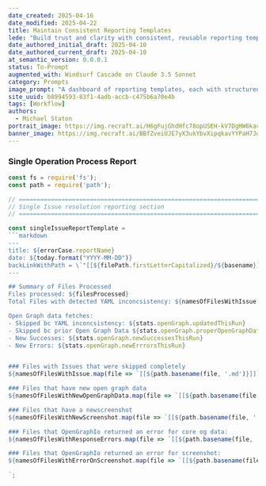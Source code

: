 ```yaml
---
date_created: 2025-04-16
date_modified: 2025-04-22
title: Maintain Consistent Reporting Templates
lede: "Build trust and clarity with consistent, reusable reporting templates that make every audit, fix, and automation step transparent and repeatable."
date_authored_initial_draft: 2025-04-10
date_authored_current_draft: 2025-04-10
at_semantic_version: 0.0.0.1
status: To-Prompt
augmented_with: Windsurf Cascade on Claude 3.5 Sonnet
category: Prompts
image_prompt: "A dashboard of reporting templates, each with structured tables, summary cards, and visual checkmarks, all glowing with clarity and order in a digital workspace."
site_uuid: b8994593-83f1-4adb-accb-c475b6a70e4b
tags: [Workflow]
authors:
  - Michael Staton
portrait_image: https://img.recraft.ai/H6gFujGhdHfc78opUSEH-kV7DgHW6kachmSU1cu11OY/rs:fit:1024:1820:0/raw:1/plain/abs://external/images/853bc931-9e5c-4299-9e1b-b139b1bd4cc8
banner_image: https://img.recraft.ai/BBfZveiUJE7yX3ukYbvXipqkavYYPaH7JdXS-vhh3Xc/rs:fit:1024:2048:0/raw:1/plain/abs://external/images/d8dd5569-ec14-4483-bb3b-7290ed69b0a7
---
```


### Single Operation Process Report

```javascript
const fs = require('fs');
const path = require('path');

// ============================================================================
// Single Issue resolution reporting section
// ============================================================================

const singleIssueReportTemplate =
```markdown
---
title: ${errorCase.reportName}
date: ${today.format("YYYY-MM-DD")}
backLinkWithPath = \`"[[${filePath.firstLetterCapitalized}/${basename}]]\`
---

## Summary of Files Processed
Files processed: ${filesProcessed}
Total Files with detected YAML inconcsistency: ${namesOfFilesWithIssue.length}

Open Graph data fetches:
- Skipped bc YAML inconcsistency: ${stats.openGraph.updatedThisRun}
- Skipped bc prior Open Graph Data ${stats.openGraph.properOpenGraphDataFound}
- New Successes: ${stats.openGraph.newSuccessesThisRun}
- New Errors: ${stats.openGraph.newErrrorsThisRun}


### Files with Issues that were skipped completely
${namesOfFilesWithIssue.map(file => `[[${path.basename(file, '.md')}]]`).join(', ')}

### Files that have new open graph data 
${namesOfFilesWithNewOpenGraphData.map(file => `[[${path.basename(file, '.md')}]]`).join(', ')}

### Files that have a newscreenshot
${namesOfFilesWithNewScreenshot.map(file => `[[${path.basename(file, '.md')}]]`).join(', ')}

### Files that OpenGraphIo returned an error for core og data:
${namesOfFilesWithResponseErrors.map(file => `[[${path.basename(file, '.md')}]]`).join(', ')}

### Files that OpenGraphIo returned an error for screenshot:
${namesOfFilesWithErrorOnScreenshot.map(file => `[[${path.basename(file, '.md')}]]`).join(', ')}

`;

```